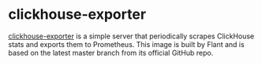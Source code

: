 # сlickhouse-exporter
[сlickhouse-exporter](https://github.com/ClickHouse/clickhouse_exporter) is a simple server that periodically scrapes ClickHouse stats and exports them to Prometheus.
This image is built by Flant and is based on the latest master branch from its official GitHub repo.
